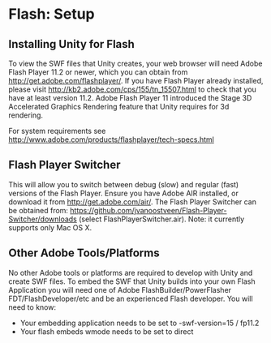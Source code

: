Flash: Setup
============


Installing Unity for Flash
--------------------------

To view the SWF files that Unity creates, your web browser will need Adobe Flash Player 11.2 or newer, which you can obtain from http://get.adobe.com/flashplayer/. If you have Flash Player already installed, please visit http://kb2.adobe.com/cps/155/tn_15507.html to check that you have at least version 11.2. Adobe Flash Player 11 introduced the Stage 3D Accelerated Graphics Rendering feature that Unity requires for 3d rendering.

For system requirements see http://www.adobe.com/products/flashplayer/tech-specs.html

Flash Player Switcher
---------------------

This will allow you to switch between debug (slow) and regular (fast) versions of the Flash Player. Ensure you have Adobe AIR installed, or download it from http://get.adobe.com/air/. The Flash Player Switcher can be obtained from: https://github.com/jvanoostveen/Flash-Player-Switcher/downloads (select FlashPlayerSwitcher.air). Note: it currently supports only Mac OS X.

Other Adobe Tools/Platforms
---------------------------


No other Adobe tools or platforms are required to develop with Unity and create SWF files. To embed the SWF that Unity builds into your own Flash Application you will need one of Adobe FlashBuilder/PowerFlasher FDT/FlashDeveloper/etc and be an experienced Flash developer. You will need to know:

* Your embedding application needs to be set to -swf-version=15 / fp11.2
* Your flash embeds wmode needs to be set to direct
